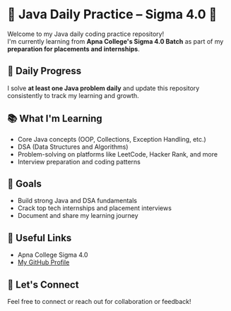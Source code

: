 # 🧠 Java Daily Practice – Sigma 4.0 🚀


Welcome to my Java daily coding practice repository!  
I'm currently learning from **Apna College's Sigma 4.0 Batch** as part of my **preparation for placements and internships**.

## 📅 Daily Progress
I solve **at least one Java problem daily** and update this repository consistently to track my learning and growth.

## 📚 What I'm Learning
- Core Java concepts (OOP, Collections, Exception Handling, etc.)
- DSA (Data Structures and Algorithms)
- Problem-solving on platforms like LeetCode, Hacker Rank, and more
- Interview preparation and coding patterns

## 🌱 Goals
- Build strong Java and DSA fundamentals
- Crack top tech internships and placement interviews
- Document and share my learning journey

## 🔗 Useful Links
- Apna College Sigma 4.0
- [My GitHub Profile](https://github.com/PrashantBTech)

## 🙌 Let's Connect
Feel free to connect or reach out for collaboration or feedback!

